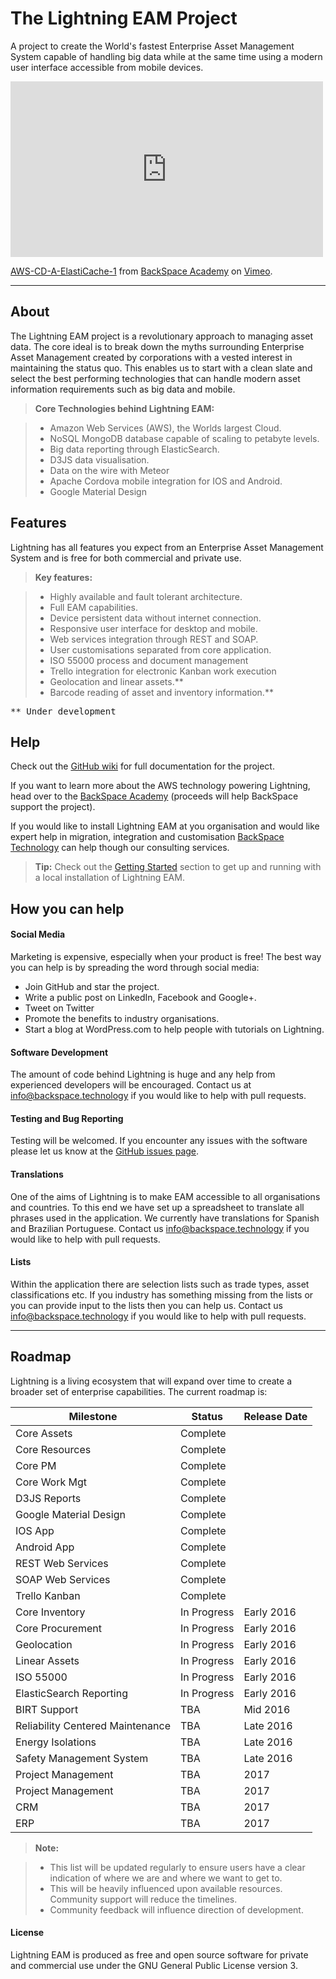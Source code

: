 The Lightning EAM Project
===================


A project to create the World's fastest Enterprise Asset Management System capable of handling big data while at the same time using a modern user interface accessible from mobile devices.


<iframe src="https://player.vimeo.com/video/145017253" width="500" height="281" frameborder="0" webkitallowfullscreen mozallowfullscreen allowfullscreen></iframe>
<p><a href="https://vimeo.com/145017253">AWS-CD-A-ElastiCache-1</a> from <a href="https://vimeo.com/backspaceacademy">BackSpace Academy</a> on <a href="https://vimeo.com">Vimeo</a>.</p>

----------


About
-------------

The Lightning EAM project is a revolutionary approach to managing asset data. The core ideal is to break down the myths surrounding Enterprise Asset Management created by corporations with a vested interest in maintaining the status quo. This enables us to start with a clean slate and select the best performing technologies that can handle modern asset information requirements such as big data and mobile.


> **Core Technologies behind Lightning EAM:**

> - Amazon Web Services (AWS), the Worlds largest Cloud.
> - NoSQL MongoDB database capable of scaling to petabyte levels.
> - Big data reporting through ElasticSearch.
> - D3JS data visualisation.
> - Data on the wire with Meteor
> - Apache Cordova mobile integration for IOS and Android.
> - Google Material Design



Features
-------------


Lightning has all features you expect from an Enterprise Asset Management System and is free for both commercial and private use.

> **Key features:**

> - Highly available and fault tolerant architecture.
> - Full EAM capabilities.
> - Device persistent data without internet connection.
> - Responsive user interface for desktop and mobile.
> - Web services integration through REST and SOAP.
> - User customisations separated from core application.
> - ISO 55000 process and document management
> - Trello integration for electronic Kanban work execution
> - Geolocation and linear assets.**
> - Barcode reading of asset and inventory information.**

<kbd> ** Under development</kbd>

Help
-------------

Check out the [GitHub wiki][8fe9c783] for full documentation for the project.

  [8fe9c783]: https://github.com/BackSpaceTech/lightning-eam/wiki "Lightning EAM Wiki"

If you want to learn more about the AWS technology powering Lightning, head over to the [BackSpace Academy](http://backspace.academy/) (proceeds will help BackSpace support the project).

If you would like to install Lightning EAM at you organisation and would like expert help in migration, integration and customisation [BackSpace Technology](http://backspace.technology/) can help though our consulting services.

> **Tip:** Check out the [Getting Started](https://github.com/BackSpaceTech/lightning-eam/wiki/Getting-Started) section to get up and running with a local installation of Lightning EAM.

How you can help
-------------

#### Social Media

Marketing is expensive, especially when your product is free! The best way you can help is by spreading the word through social media:
- Join GitHub and star the project.
- Write a public post on LinkedIn, Facebook and Google+.
- Tweet on Twitter
- Promote the benefits to industry organisations.
- Start a blog at WordPress.com to help people with tutorials on Lightning.

#### Software Development

The amount of code behind Lightning is huge and any help from experienced developers will be encouraged. Contact us at info@backspace.technology if you would like to help with pull requests.

#### Testing and Bug Reporting

Testing will be welcomed. If you encounter any issues with the software please let us know at the [GitHub issues page](https://github.com/BackSpaceTech/lightning-eam/issues).

#### Translations

One of the aims of Lightning is to make EAM accessible to all organisations and countries. To this end we have set up a spreadsheet to translate all phrases used in the application. We currently have translations for Spanish and Brazilian Portuguese. Contact us info@backspace.technology if you would like to help with pull requests.

#### Lists

Within the application there are selection lists such as trade types, asset classifications etc. If you industry has something missing from the lists or you can provide input to the lists then you can help us. Contact us info@backspace.technology if you would like to help with pull requests.


----------


Roadmap
-------------------



Lightning is a living ecosystem that will expand over time to create a broader set of enterprise capabilities. The current roadmap is:

|Milestone  |  Status  |  Release Date  |
|---|---|---|
|Core Assets  |  Complete  |    |
|Core Resources  |  Complete  |  |
|Core PM  |  Complete  |   |
|Core Work Mgt  |  Complete  |    |
|D3JS Reports  |  Complete  |    |
|Google Material Design  |  Complete  |  |
|IOS App  |  Complete  |    |
|Android App  |  Complete  |    |
|REST Web Services  |  Complete  |    |
|SOAP Web Services  |  Complete  |    |
|Trello Kanban  |  Complete  |  |
|Core Inventory  |  In Progress  |  Early 2016  |
|Core Procurement  |  In Progress  |  Early 2016  |
|Geolocation  |  In Progress  |  Early 2016  |
|Linear Assets  |  In Progress  |  Early 2016  |
|ISO 55000  |  In Progress  |  Early 2016  |
|ElasticSearch Reporting  |  In Progress  |  Early 2016  |
|BIRT Support  |  TBA |  Mid 2016  |
|Reliability Centered Maintenance  |  TBA  |  Late 2016  |
|Energy Isolations  |  TBA  |  Late 2016  |
|Safety Management System  |  TBA  |  Late 2016  |
|Project Management  |  TBA  |  2017  |
|Project Management  |  TBA  |  2017  |
|CRM  |  TBA  |  2017  |
|ERP  |  TBA  |  2017  |


> **Note:**

> - This list will be updated regularly to ensure users have a clear indication of where we are and where we want to get to.
> - This will be heavily influenced upon available resources. Community support will reduce the timelines.
> - Community feedback will influence direction of development.

#### License

Lightning EAM is produced as free and open source software for private and commercial use under the GNU General Public License version 3.
